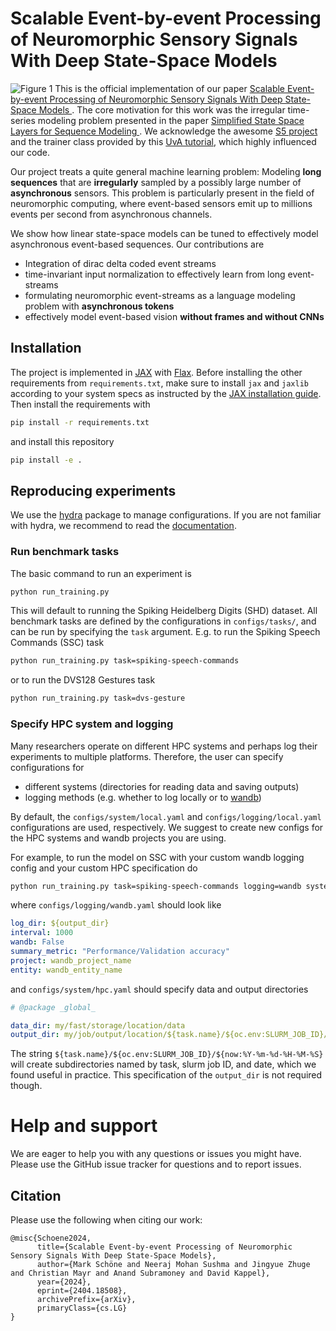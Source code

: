 # Scalable Event-by-event Processing of Neuromorphic Sensory Signals With Deep State-Space Models
![Figure 1](docs/figures/figure1.png)
This is the official implementation of our paper [Scalable Event-by-event Processing of Neuromorphic Sensory Signals With Deep State-Space Models
](https://arxiv.org/abs/2404.18508).
The core motivation for this work was the irregular time-series modeling problem presented in the paper [Simplified State Space Layers for Sequence Modeling
](https://arxiv.org/abs/2208.04933). 
We acknowledge the awesome [S5 project](https://github.com/lindermanlab/S5) and the trainer class provided by this [UvA tutorial](https://uvadlc-notebooks.readthedocs.io/en/latest/tutorial_notebooks/guide4/Research_Projects_with_JAX.html), which highly influenced our code.

Our project treats a quite general machine learning problem:
Modeling **long sequences** that are **irregularly** sampled by a possibly large number of **asynchronous** sensors.
This problem is particularly present in the field of neuromorphic computing, where event-based sensors emit up to millions events per second from asynchronous channels.

We show how linear state-space models can be tuned to effectively model asynchronous event-based sequences.
Our contributions are
- Integration of dirac delta coded event streams
- time-invariant input normalization to effectively learn from long event-streams
- formulating neuromorphic event-streams as a language modeling problem with **asynchronous tokens**
- effectively model event-based vision **without frames and without CNNs** 

## Installation
The project is implemented in [JAX](https://github.com/google/jax) with [Flax](https://flax.readthedocs.io/en/latest/).
Before installing the other requirements from `requirements.txt`, make sure to install `jax` and `jaxlib` according to your system specs as instructed by the [JAX installation guide](https://github.com/google/jax?tab=readme-ov-file#installation).
Then install the requirements with
```bash
pip install -r requirements.txt
```
and install this repository
```bash
pip install -e .
```
## Reproducing experiments
We use the [hydra](https://hydra.cc/docs/intro/) package to manage configurations.
If you are not familiar with hydra, we recommend to read the [documentation](https://hydra.cc/docs/intro/).

### Run benchmark tasks
The basic command to run an experiment is
```bash
python run_training.py
```
This will default to running the Spiking Heidelberg Digits (SHD) dataset.
All benchmark tasks are defined by the configurations in `configs/tasks/`, and can be run by specifying the `task` argument.
E.g. to run the Spiking Speech Commands (SSC) task
```bash
python run_training.py task=spiking-speech-commands
```
or to run the DVS128 Gestures task
```bash
python run_training.py task=dvs-gesture
```

### Specify HPC system and logging
Many researchers operate on different HPC systems and perhaps log their experiments to multiple platforms.
Therefore, the user can specify configurations for 
- different systems (directories for reading data and saving outputs)
- logging methods (e.g. whether to log locally or to [wandb](https://wandb.ai/))

By default, the `configs/system/local.yaml` and `configs/logging/local.yaml` configurations are used, respectively.
We suggest to create new configs for the HPC systems and wandb projects you are using.

For example, to run the model on SSC with your custom wandb logging config and your custom HPC specification do
```bash
python run_training.py task=spiking-speech-commands logging=wandb system=hpc
```
where `configs/logging/wandb.yaml` should look like
```yaml
log_dir: ${output_dir}
interval: 1000
wandb: False
summary_metric: "Performance/Validation accuracy"
project: wandb_project_name
entity: wandb_entity_name
```
and `configs/system/hpc.yaml` should specify data and output directories
```yaml
# @package _global_

data_dir: my/fast/storage/location/data
output_dir: my/job/output/location/${task.name}/${oc.env:SLURM_JOB_ID}/${now:%Y-%m-%d-%H-%M-%S}
```
The string `${task.name}/${oc.env:SLURM_JOB_ID}/${now:%Y-%m-%d-%H-%M-%S}` will create subdirectories named by task, slurm job ID, and date,
which we found useful in practice.
This specification of the `output_dir` is not required though.

# Help and support
We are eager to help you with any questions or issues you might have. 
Please use the GitHub issue tracker for questions and to report issues.

## Citation
Please use the following when citing our work:
```
@misc{Schoene2024,
      title={Scalable Event-by-event Processing of Neuromorphic Sensory Signals With Deep State-Space Models}, 
      author={Mark Schöne and Neeraj Mohan Sushma and Jingyue Zhuge and Christian Mayr and Anand Subramoney and David Kappel},
      year={2024},
      eprint={2404.18508},
      archivePrefix={arXiv},
      primaryClass={cs.LG}
}
```
